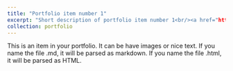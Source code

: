 ```yaml
---
title: "Portfolio item number 1"
excerpt: "Short description of portfolio item number 1<br/><a href="https://drive.google.com/file/d/1DCtTvDm0yBqB86NzjvVmJpOrbF0wReek/view?usp=sharing"></a>
collection: portfolio
---
```


This is an item in your portfolio. It can be have images or nice text. If you name the file .md, it will be parsed as markdown. If you name the file .html, it will be parsed as HTML. 

